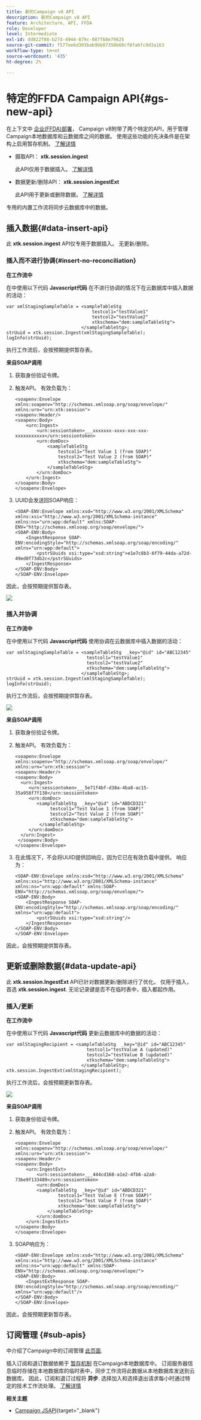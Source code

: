 ```yaml
---
title: 新的Campaign v8 API
description: 新的Campaign v8 API
feature: Architecture, API, FFDA
role: Developer
level: Intermediate
exl-id: dd822f88-b27d-4944-879c-087f68e79825
source-git-commit: f577ee6d303bab9bb07350b60cf0fa6fc9d3a163
workflow-type: tm+mt
source-wordcount: '435'
ht-degree: 2%

---
```


# 特定的FFDA Campaign API{#gs-new-api}

在上下文中 [企业(FFDA)部署](enterprise-deployment.md)， Campaign v8附带了两个特定的API，用于管理Campaign本地数据库和云数据库之间的数据。 使用这些功能的先决条件是在架构上启用暂存机制。 [了解详情](staging.md)

* 摄取API： **xtk.session.ingest**

  此API仅用于数据插入。 [了解详情](#data-insert-api)

* 数据更新/删除API： **xtk.session.ingestExt**

  此API用于更新或删除数据。 [了解详情](#data-update-api)

专用的内置工作流将同步云数据库中的数据。

## 插入数据{#data-insert-api}

此 **xtk.session.ingest** API仅专用于数据插入。 无更新/删除。

### 插入而不进行协调{#insert-no-reconciliation}

**在工作流中**

在中使用以下代码 **Javascript代码** 在不进行协调的情况下在云数据库中插入数据的活动：

```
var xmlStagingSampleTable = <sampleTableStg
                                testcol1="testValue1"
                                testcol2="testValue2"
                                xtkschema="dem:sampleTableStg">
                            </sampleTableStg>;
strUuid = xtk.session.Ingest(xmlStagingSampleTable);
logInfo(strUuid);
```

执行工作流后，会按预期提供暂存表。

**来自SOAP调用**

1. 获取身份验证令牌。
1. 触发API。 有效负载为：

   ```
   <soapenv:Envelope xmlns:soapenv="http://schemas.xmlsoap.org/soap/envelope/" xmlns:urn="urn:xtk:session">
   <soapenv:Header/>
   <soapenv:Body>
       <urn:Ingest>
           <urn:sessiontoken>___xxxxxxx-xxxx-xxx-xxx-xxxxxxxxxxx</urn:sessiontoken>
           <urn:domDoc>
               <sampleTableStg
                   testcol1="Test Value 1 (from SOAP)"
                   testcol2="Test Value 2 (from SOAP)"
                   xtkschema="dem:sampleTableStg">
               </sampleTableStg>
           </urn:domDoc>
       </urn:Ingest>
   </soapenv:Body>
   </soapenv:Envelope>
   ```

1. UUID会发送回SOAP响应：

   ```
   <SOAP-ENV:Envelope xmlns:xsd="http://www.w3.org/2001/XMLSchema" xmlns:xsi="http://www.w3.org/2001/XMLSchema-instance" xmlns:ns="urn:wpp:default" xmlns:SOAP-ENV="http://schemas.xmlsoap.org/soap/envelope/">
   <SOAP-ENV:Body>
       <IngestResponse SOAP-ENV:encodingStyle="http://schemas.xmlsoap.org/soap/encoding/" xmlns="urn:wpp:default">
           <pstrSUuids xsi:type="xsd:string">e1e7c8b3-6f79-44da-a72d-49ed0f73db2c</pstrSUuids>
       </IngestResponse>
   </SOAP-ENV:Body>
   </SOAP-ENV:Envelope>
   ```

因此，会按预期提供暂存表。

![](assets/no-reconciliation.png)

### 插入并协调

**在工作流中**

在中使用以下代码 **Javascript代码** 使用协调在云数据库中插入数据的活动：

```
var xmlStagingSampleTable = <sampleTableStg  _key="@id" id="ABC12345"
                              testcol1="testValue1"
                              testcol2="testValue2"
                              xtkschema="dem:sampleTableStg">
                            </sampleTableStg>;         
strUuid = xtk.session.Ingest(xmlStagingSampleTable);
logInfo(strUuid);
```

执行工作流后，会按预期提供暂存表。

![](assets/with-reconciliation.png)


**来自SOAP调用**

1. 获取身份验证令牌。
1. 触发API。 有效负载为：

   ```
   <soapenv:Envelope xmlns:soapenv="http://schemas.xmlsoap.org/soap/envelope/" xmlns:urn="urn:xtk:session">
   <soapenv:Header/>
   <soapenv:Body>
     <urn:Ingest>
        <urn:sessiontoken>___5e71f4bf-d38a-4ba8-ac15-35a958f7f138</urn:sessiontoken>
        <urn:domDoc>
           <sampleTableStg  _key="@id" id="ABDCD321"
                testcol1="Test Value 1 (from SOAP)"
                testcol2="Test Value 2 (from SOAP)"
                xtkschema="dem:sampleTableStg">
            </sampleTableStg>
        </urn:domDoc>
     </urn:Ingest>
    </soapenv:Body>
   </soapenv:Envelope>
   ```

1. 在此情况下，不会将UUID提供回响应，因为它已在有效负载中提供。 响应为：

   ```
   <SOAP-ENV:Envelope xmlns:xsd="http://www.w3.org/2001/XMLSchema" xmlns:xsi="http://www.w3.org/2001/XMLSchema-instance" xmlns:ns="urn:wpp:default" xmlns:SOAP-ENV="http://schemas.xmlsoap.org/soap/envelope/">
   <SOAP-ENV:Body>
       <IngestResponse SOAP-ENV:encodingStyle="http://schemas.xmlsoap.org/soap/encoding/" xmlns="urn:wpp:default">
           <pstrSUuids xsi:type="xsd:string"/>
       </IngestResponse>
   </SOAP-ENV:Body>
   </SOAP-ENV:Envelope>
   ```

因此，会按预期提供暂存表。

## 更新或删除数据{#data-update-api}

此 **xtk.session.IngestExt** API已针对数据更新/删除进行了优化。 仅用于插入，首选 **xtk.session.ingest**. 无论记录键是否不在临时表中，插入都起作用。

### 插入/更新

**在工作流中**

在中使用以下代码 **Javascript代码** 更新云数据库中的数据的活动：

```
var xmlStagingRecipient = <sampleTableStg  _key="@id" id="ABC12345"
                              testcol1="testValue A (updated)"
                              testcol2="testValue B (updated)"
                              xtkschema="dem:sampleTableStg">
                            </sampleTableStg>;
xtk.session.IngestExt(xmlStagingRecipient);
```

执行工作流后，会按预期更新暂存表。

![](assets/updated-data.png)

**来自SOAP调用**

1. 获取身份验证令牌。
1. 触发API。 有效负载为：

   ```
   <soapenv:Envelope xmlns:soapenv="http://schemas.xmlsoap.org/soap/envelope/" xmlns:urn="urn:xtk:session">
   <soapenv:Header/>
   <soapenv:Body>
       <urn:IngestExt>
           <urn:sessiontoken>___444cd168-a1e2-4fb6-a2a8-73be9f133489</urn:sessiontoken>
           <urn:domDoc>
           <sampleTableStg  _key="@id" id="ABDCD321"
                   testcol1="Test Value E (from SOAP)"
                   testcol2="Test Value F (from SOAP)"
                   xtkschema="dem:sampleTableStg">
               </sampleTableStg>
           </urn:domDoc>
       </urn:IngestExt>
   </soapenv:Body>
   </soapenv:Envelope>
   ```

1. SOAP响应为：

   ```
   <SOAP-ENV:Envelope xmlns:xsd="http://www.w3.org/2001/XMLSchema" xmlns:xsi="http://www.w3.org/2001/XMLSchema-instance" xmlns:ns="urn:wpp:default" xmlns:SOAP-ENV="http://schemas.xmlsoap.org/soap/envelope/">
   <SOAP-ENV:Body>
       <IngestExtResponse SOAP-ENV:encodingStyle="http://schemas.xmlsoap.org/soap/encoding/" xmlns="urn:wpp:default"/>
   </SOAP-ENV:Body>
   </SOAP-ENV:Envelope>
   ```

因此，会按预期更新暂存表。

## 订阅管理 {#sub-apis}

中介绍了Campaign中的订阅管理 [此页面](../start/subscriptions.md).

插入订阅和退订数据依赖于 [暂存机制](staging.md) 在Campaign本地数据库中。 订阅服务器信息临时存储在本地数据库的临时表中，同步工作流将此数据从本地数据库发送到云数据库。 因此，订阅和退订过程将 **异步**. 选择加入和选择退出请求每小时通过特定的技术工作流处理。 [了解详情](replication.md#tech-wf)


**相关主题**

* [Campaign JSAPI](https://experienceleague.adobe.com/developer/campaign-api/api/p-1.html){target="_blank"}
